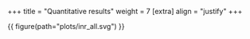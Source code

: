 +++
title = "Quantitative results"
weight = 7
[extra]
align = "justify"
+++

{{ figure(path="plots/inr_all.svg") }}
